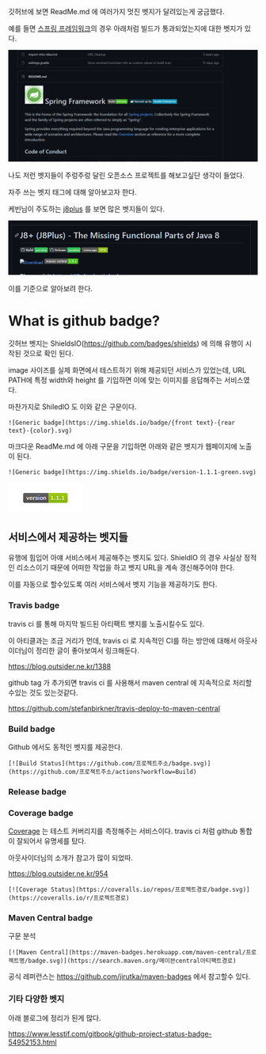 깃허브에 보면 ReadMe.md 에 여러가지 멋진 벳지가 달려있는게 궁금했다.

예를 들면 [스프링 프레임워크](https://github.com/spring-projects/spring-framework)의 경우 아래처럼 빌드가 통과되었는지에 대한 벳지가 있다.

 ![](.github_badges_images/322958f5.png)


나도 저런 벳지들이 주렁주렁 달린 오픈소스 프로젝트를 해보고싶단 생각이 들었다.

자주 쓰는 벳지 태그에 대해 알아보고자 한다.

케빈님이 주도하는 [j8plus](https://github.com/Kevin-Lee/j8plus) 를 보면 많은 벳지들이 있다.



![](.github_badges_images/167386ac.png)

이를 기준으로 알아보려 한다.

# What is github badge?

깃허브 벳지는 ShieldsIO(https://github.com/badges/shields) 에 의해 유행이 시작된 것으로 확인 된다.

image 사이즈를 실제 화면에서 테스트하기 위해 제공되던 서비스가 있었는데, URL PATH에 특정 width와 height 를 기입하면 이에 맞는 이미지를 응답해주는 서비스였다.

마찬가지로 ShiledIO 도 이와 같은 구문이다.


```
![Generic badge](https://img.shields.io/badge/{front text}-{rear text}-{color}.svg)
```

마크다운 ReadMe.md 에 아래 구문을 기입하면 아래와 같은 벳지가 웹페이지에 노출이 된다.

```
![Generic badge](https://img.shields.io/badge/version-1.1.1-green.svg)
```
![](.github_badges_images/315d5486.png)


## 서비스에서 제공하는 벳지들

유행에 힘입어 아얘 서비스에서 제공해주는 벳지도 있다. ShieldIO 의 경우 사실상 정적인 리소스이기 때문에 어떠한 작업을 하고 벳지 URL을 계속 갱신해주어야 한다.

이를 자동으로 할수있도록 여러 서비스에서 벳지 기능을 제공하기도 한다.


### Travis badge

travis ci 를 통해 마지막 빌드된 아티팩트 뱃지를 노출시킬수도 있다.

이 아티클과는 조금 거리가 먼데, travis ci 로 지속적인 CI를 하는 방안에 대해서 아웃사이더님이 정리한 글이 좋아보여서 링크해둔다.

https://blog.outsider.ne.kr/1388

github tag 가 추가되면 travis ci 를 사용해서 maven central 에 지속적으로 처리할수있는 것도 있는것같다.

https://github.com/stefanbirkner/travis-deploy-to-maven-central

### Build badge

Github 에서도 동적인 벳지를 제공한다.

```
[![Build Status](https://github.com/프로젝트주소/badge.svg)](https://github.com/프로젝트주소/actions?workflow=Build)
```

### Release badge

### Coverage badge


[Coverage](https://coveralls.io/) 는 테스트 커버리지를 측정해주는 서비스이다. travis ci 처럼 github 통합이 잘되어서 유명세를 탔다.

아웃사이더님의 소개가 참고가 많이 되었따.

https://blog.outsider.ne.kr/954

```
[![Coverage Status](https://coveralls.io/repos/프로젝트경로/badge.svg)](https://coveralls.io/r/프로젝트경로)
```

### Maven Central badge

구문 분석 
```
[![Maven Central](https://maven-badges.herokuapp.com/maven-central/프로젝트명/badge.svg)](https://search.maven.org/메이븐central아티팩트경로)
```

공식 레퍼런스는 https://github.com/jirutka/maven-badges 에서 참고할수 있다.


### 기타 다양한 벳지


아래 블로그에 정리가 된게 많다.

https://www.lesstif.com/gitbook/github-project-status-badge-54952153.html